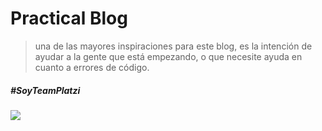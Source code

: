 # Practical Blog
> una de las mayores inspiraciones para este blog, es la intención de ayudar a la gente que está empezando, o que necesite ayuda en cuanto a errores de código.

##### #SoyTeamPlatzi


![](https://img.freepik.com/free-vector/laptop-with-program-code-isometric-icon-software-development-programming-applications-dark-neon_39422-971.jpg)